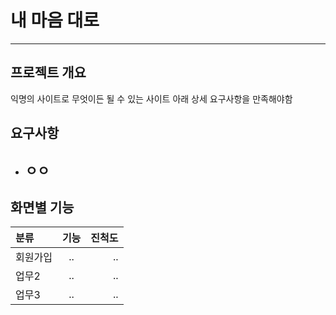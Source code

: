 # 내 마음 대로
--------------------

## 프로젝트 개요
익명의 사이트로 무엇이든 될 수 있는 사이트
아래 상세 요구사항을 만족해야함

## 요구사항
- ㅇㅇ
  -  

## 화면별 기능

| 분류  | 기능 | 진척도         |
| :------------ | :-----------: | -------------------: |
| 회원가입    | ..          | .. |
| 업무2    | ..      | ..           |
| 업무3     | ..  |..|
